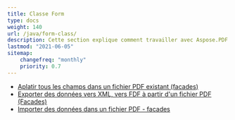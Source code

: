 ```yaml
---
title: Classe Form
type: docs
weight: 140
url: /java/form-class/
description: Cette section explique comment travailler avec Aspose.PDF Facades en utilisant la classe Form.
lastmod: "2021-06-05"
sitemap:
    changefreq: "monthly"
    priority: 0.7
---
```


- [Aplatir tous les champs dans un fichier PDF existant (facades)](/pdf/java/flatten-all-fields/)
- [Exporter des données vers XML, vers FDF à partir d'un fichier PDF (Facades)](/pdf/java/export-data-into-a-pdf-file-facades/)
- [Importer des données dans un fichier PDF - facades](/pdf/java/import-data-into-a-pdf-file-facades/)